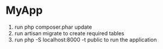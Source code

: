 # MyApp

1. run php composer.phar update
2. run artisan migrate to create required tables
3. run php -S localhost:8000 -t public to run the application
